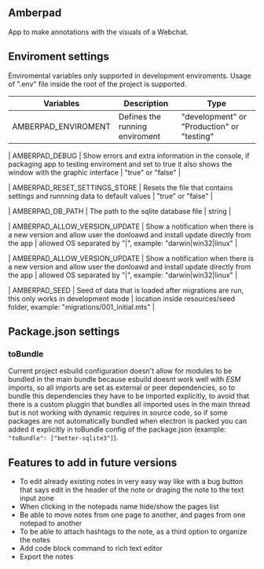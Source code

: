 ## Amberpad
App to make annotations with the visuals of a Webchat.

## Enviroment settings
Enviromental variables only supported in development enviroments. Usage of ".env" file inside the root of the project is supported.

| Variables | Description | Type |
|-|-|-|
| AMBERPAD_ENVIROMENT |  Defines the running enviroment | "development" or "Production" or "testing" |

| AMBERPAD_DEBUG | Show errors and extra information in the console, if packaging app to testing enviroment and set to true it also shows the window with the graphic interface | "true" or "false" |

| AMBERPAD_RESET_SETTINGS_STORE | Resets the file that contains settings and runnning data to default values | "true" or "false" |

| AMBERPAD_DB_PATH | The path to the sqlite database file | string |

| AMBERPAD_ALLOW_VERSION_UPDATE | Show a notification when there is a new version and allow user the donloawd and install update directly from the app | allowed OS separated by "\|", example: "darwin\|win32\|linux"  |

| AMBERPAD_ALLOW_VERSION_UPDATE | 
Show a notification when there is a new version and allow user the donloawd and install update directly from the app 
| allowed OS separated by "\|", example: "darwin\|win32\|linux"  |

| AMBERPAD_SEED | 
Seed of data that is loaded after migrations are run, this only works in development mode
| location inside resources/seed folder, example: "migrations/001_initial.mts"  |


## Package.json settings

### toBundle
Current project esbuild configuration doesn't allow for modules to be bundled in the main bundle because esbuild doesnt work well with *ESM* imports, so all imports are set as external or peer dependencies, so to bundle this dependencies they have to be imported explicitly, to avoid that there is a custom pluggin that bundles all imported uses in the main thread but is not working with dynamic requires in source code, so if some packages are not automatically bundled when electron is packed you can added it explicitly in toBundle config of the package.json (example: `"toBundle": ["better-sqlite3"]`). 


## Features to add in future versions
- To edit already existing notes in very easy way like with a bug button that says edit in the header of the note or draging the note to the text input zone
- When clicking in the notepads name hide/show the pages list
- Be able to move notes from one page to another, and pages from one notepad to another
- To be able to attach hashtags to the note, as a third option to organize the notes
- Add code block command to rich text editor
- Export the notes